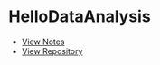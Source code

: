 # HelloDataAnalysis

- [View Notes](https://zhmhbest.github.io/HelloDataAnalysis/index.html)
- [View Repository](https://github.com/zhmhbest/HelloDataAnalysis)
